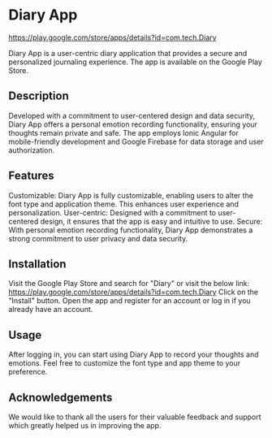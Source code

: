 # Diary App 
https://play.google.com/store/apps/details?id=com.tech.Diary

Diary App is a user-centric diary application that provides a secure and personalized journaling experience. The app is available on the Google Play Store.

## Description
Developed with a commitment to user-centered design and data security, Diary App offers a personal emotion recording functionality, ensuring your thoughts remain private and safe. The app employs Ionic Angular for mobile-friendly development and Google Firebase for data storage and user authorization. 

## Features
Customizable: Diary App is fully customizable, enabling users to alter the font type and application theme. This enhances user experience and personalization.
User-centric: Designed with a commitment to user-centered design, it ensures that the app is easy and intuitive to use.
Secure: With personal emotion recording functionality, Diary App demonstrates a strong commitment to user privacy and data security.

## Installation
Visit the Google Play Store and search for "Diary" or visit the below link:
https://play.google.com/store/apps/details?id=com.tech.Diary
Click on the "Install" button.
Open the app and register for an account or log in if you already have an account.

## Usage
After logging in, you can start using Diary App to record your thoughts and emotions. Feel free to customize the font type and app theme to your preference.


## Acknowledgements
We would like to thank all the users for their valuable feedback and support which greatly helped us in improving the app.


